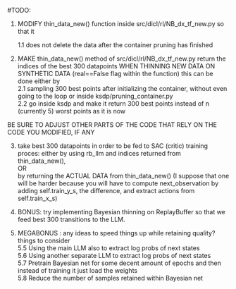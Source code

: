 #TODO:

1) MODIFY thin_data_new() function inside src/dicl/rl/NB_dx_tf_new.py so that it

    1.1 does not delete the data after the container pruning has finished

2) MAKE thin_data_new() method of src/dicl/rl/NB_dx_tf_new.py return the indices of the best 300 datapoints WHEN THINNING NEW DATA ON SYNTHETIC DATA (real==False flag within the function)
this can be done either by  
    2.1 sampling 300 best points after initializing the container, without even going to the loop or inside ksdp/pruning_container.py  
    2.2 go inside ksdp and make it return 300 best points instead of n (currently 5) worst points as it is now  


BE SURE TO ADJUST OTHER PARTS OF THE CODE THAT RELY ON THE CODE YOU MODIFIED, IF ANY

3) take best 300 datapoints in order to be fed to SAC (critic) training proces:
 either by using rb_llm and indices returned from thin_data_new(),   
OR   
by returning the ACTUAL DATA from thin_data_new() (I suppose that one will be harder because you will have to compute next_observation by adding self.train_y_s, the difference, and extract actions from self.train_x_s)


4) BONUS: try implementing Bayesian thinning on ReplayBuffer so that we feed best 300 transitions to the LLM.

5) MEGABONUS : any ideas to speed things up while retaining quality?  
things to consider  
5.5 Using the main LLM also to extract log probs of next states  
5.6 Using another separate LLM to extract log probs of next states    
5.7 Pretrain Bayesian net for some decent amount of epochs and then instead of training it just load the weights     
5.8 Reduce the number of samples retained within Bayesian net  
 
